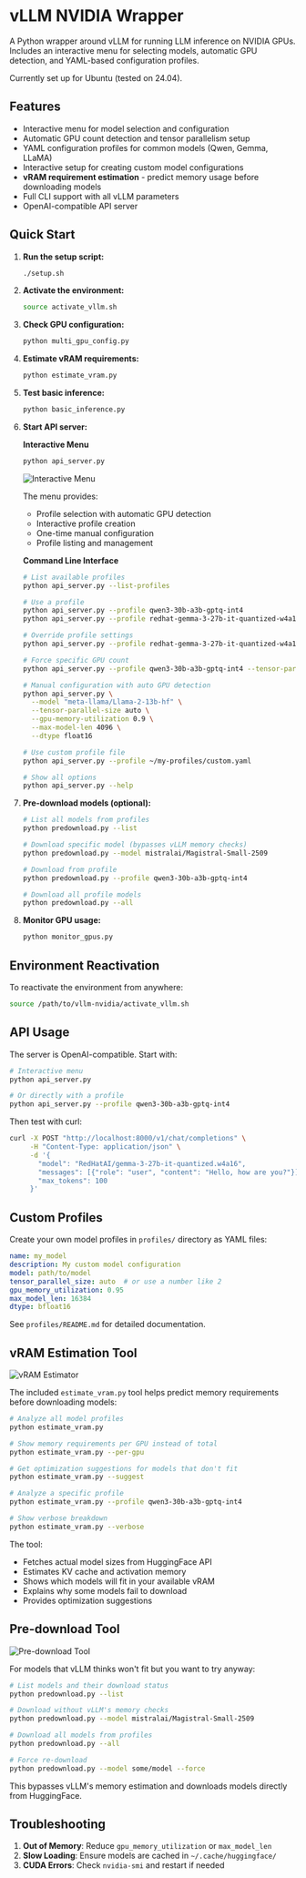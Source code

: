 # vLLM NVIDIA Wrapper

A Python wrapper around vLLM for running LLM inference on NVIDIA GPUs. Includes an interactive menu for selecting models, automatic GPU detection, and YAML-based configuration profiles.

Currently set up for Ubuntu (tested on 24.04).

## Features

- Interactive menu for model selection and configuration
- Automatic GPU count detection and tensor parallelism setup
- YAML configuration profiles for common models (Qwen, Gemma, LLaMA)
- Interactive setup for creating custom model configurations
- **vRAM requirement estimation** - predict memory usage before downloading models
- Full CLI support with all vLLM parameters
- OpenAI-compatible API server

## Quick Start

1. **Run the setup script:**
   ```bash
   ./setup.sh
   ```

2. **Activate the environment:**
   ```bash
   source activate_vllm.sh
   ```

3. **Check GPU configuration:**
   ```bash
   python multi_gpu_config.py
   ```

4. **Estimate vRAM requirements:**
   ```bash
   python estimate_vram.py
   ```

5. **Test basic inference:**
   ```bash
   python basic_inference.py
   ```

6. **Start API server:**

   **Interactive Menu**
   ```bash
   python api_server.py
   ```

   ![Interactive Menu](docs/images/menu.png)

   The menu provides:
   - Profile selection with automatic GPU detection
   - Interactive profile creation
   - One-time manual configuration
   - Profile listing and management

   **Command Line Interface**
   ```bash
   # List available profiles
   python api_server.py --list-profiles

   # Use a profile
   python api_server.py --profile qwen3-30b-a3b-gptq-int4
   python api_server.py --profile redhat-gemma-3-27b-it-quantized-w4a16

   # Override profile settings
   python api_server.py --profile redhat-gemma-3-27b-it-quantized-w4a16 --port 8080 --max-model-len 8192

   # Force specific GPU count
   python api_server.py --profile qwen3-30b-a3b-gptq-int4 --tensor-parallel-size 1

   # Manual configuration with auto GPU detection
   python api_server.py \
     --model "meta-llama/Llama-2-13b-hf" \
     --tensor-parallel-size auto \
     --gpu-memory-utilization 0.9 \
     --max-model-len 4096 \
     --dtype float16

   # Use custom profile file
   python api_server.py --profile ~/my-profiles/custom.yaml

   # Show all options
   python api_server.py --help
   ```

7. **Pre-download models (optional):**
   ```bash
   # List all models from profiles
   python predownload.py --list

   # Download specific model (bypasses vLLM memory checks)
   python predownload.py --model mistralai/Magistral-Small-2509

   # Download from profile
   python predownload.py --profile qwen3-30b-a3b-gptq-int4

   # Download all profile models
   python predownload.py --all
   ```

8. **Monitor GPU usage:**
   ```bash
   python monitor_gpus.py
   ```

## Environment Reactivation

To reactivate the environment from anywhere:
```bash
source /path/to/vllm-nvidia/activate_vllm.sh
```

## API Usage

The server is OpenAI-compatible. Start with:
```bash
# Interactive menu
python api_server.py

# Or directly with a profile
python api_server.py --profile qwen3-30b-a3b-gptq-int4
```

Then test with curl:
```bash
curl -X POST "http://localhost:8000/v1/chat/completions" \
     -H "Content-Type: application/json" \
     -d '{
       "model": "RedHatAI/gemma-3-27b-it-quantized.w4a16",
       "messages": [{"role": "user", "content": "Hello, how are you?"}],
       "max_tokens": 100
     }'
```

## Custom Profiles

Create your own model profiles in `profiles/` directory as YAML files:

```yaml
name: my_model
description: My custom model configuration
model: path/to/model
tensor_parallel_size: auto  # or use a number like 2
gpu_memory_utilization: 0.95
max_model_len: 16384
dtype: bfloat16
```

See `profiles/README.md` for detailed documentation.

## vRAM Estimation Tool

![vRAM Estimator](docs/images/estimator.png)

The included `estimate_vram.py` tool helps predict memory requirements before downloading models:

```bash
# Analyze all model profiles
python estimate_vram.py

# Show memory requirements per GPU instead of total
python estimate_vram.py --per-gpu

# Get optimization suggestions for models that don't fit
python estimate_vram.py --suggest

# Analyze a specific profile
python estimate_vram.py --profile qwen3-30b-a3b-gptq-int4

# Show verbose breakdown
python estimate_vram.py --verbose
```

The tool:
- Fetches actual model sizes from HuggingFace API
- Estimates KV cache and activation memory
- Shows which models will fit in your available vRAM
- Explains why some models fail to download
- Provides optimization suggestions

## Pre-download Tool

![Pre-download Tool](docs/images/predownload.png)

For models that vLLM thinks won't fit but you want to try anyway:

```bash
# List models and their download status
python predownload.py --list

# Download without vLLM's memory checks
python predownload.py --model mistralai/Magistral-Small-2509

# Download all models from profiles
python predownload.py --all

# Force re-download
python predownload.py --model some/model --force
```

This bypasses vLLM's memory estimation and downloads models directly from HuggingFace.

## Troubleshooting

1. **Out of Memory**: Reduce `gpu_memory_utilization` or `max_model_len`
2. **Slow Loading**: Ensure models are cached in `~/.cache/huggingface/`
3. **CUDA Errors**: Check `nvidia-smi` and restart if needed
